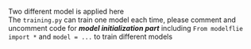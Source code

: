 Two different model is applied here  
The ```training.py``` can train one model each time, please comment and uncomment code for
***model initialization part*** including ```From modelflie import *``` and ```model = ...``` to train different models
